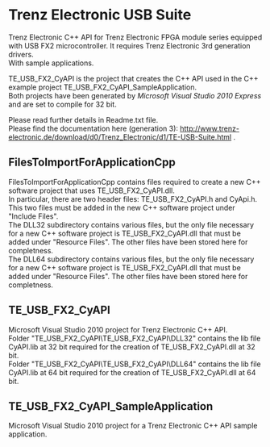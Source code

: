 # Trenz Electronic USB Suite
Trenz Electronic C++ API for Trenz Electronic FPGA module series equipped with USB FX2 microcontroller. It requires Trenz Electronic 3rd generation drivers.<br />
With sample applications.

TE_USB_FX2_CyAPI is the project that creates the C++ API used in the C++ example project TE_USB_FX2_CyAPI_SampleApplication.<br />
Both projects have been generated by *Microsoft Visual Studio 2010 Express* and are set to compile for 32 bit.

Please read further details in Readme.txt file.<br />
Please find the documentation here (generation 3): http://www.trenz-electronic.de/download/d0/Trenz_Electronic/d1/TE-USB-Suite.html .

## FilesToImportForApplicationCpp
FilesToImportForApplicationCpp contains files required to create a new C++ software project that uses TE_USB_FX2_CyAPI.dll.<br />
In particular, there are two header files: TE_USB_FX2_CyAPI.h and CyApi.h. This two files must be added in the new C++ software project under "Include Files".<br />
The DLL32 subdirectory contains various files, but the only file necessary for a new C++ software project is TE_USB_FX2_CyAPI.dll that must be added under "Resource Files". The other files have been stored here for completness.<br />
The DLL64 subdirectory contains various files, but the only file necessary for a new C++ software project is TE_USB_FX2_CyAPI.dll that must be added under "Resource Files". The other files have been stored here for completness.

## TE_USB_FX2_CyAPI
Microsoft Visual Studio 2010 project for Trenz Electronic C++ API.<br />
Folder "TE_USB_FX2_CyAPI\TE_USB_FX2_CyAPI\DLL32" contains the lib file CyAPI.lib at 32 bit required for the creation of TE_USB_FX2_CyAPI.dll at 32 bit.<br />
Folder "TE_USB_FX2_CyAPI\TE_USB_FX2_CyAPI\DLL64" contains the lib file CyAPI.lib at 64 bit required for the creation of TE_USB_FX2_CyAPI.dll at 64 bit.

## TE_USB_FX2_CyAPI_SampleApplication
Microsoft Visual Studio 2010 project for a Trenz Electronic C++ API sample application.
